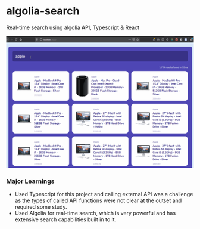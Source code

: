 # algolia-search
Real-time search using algolia API, Typescript &amp; React

![Alt Text](https://github.com/venky4c/algolia-search/blob/master/dist/src/Realtime-Search.gif)

### Major Learnings

- Used Typescript for this project and calling external API was a challenge as the types of called API functions were not clear at the outset and required some study.
- Used Algolia for real-time search, which is very powerful and has extensive search capabilities built in to it.













